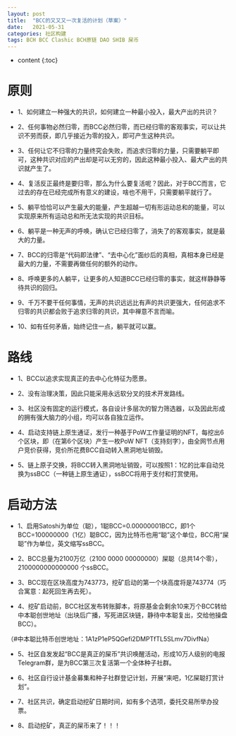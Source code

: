 ```yaml
---
layout: post
title:  "BCC的又又又一次复活的计划（草案）"
date:   2021-05-31
categories: 社区构建
tags: BCH BCC Clashic BCH原链 DAO SHIB 屎币
---
```


* content
{:toc}

# 原则

* 1、如何建立一种强大的共识，如何建立一种最小投入，最大产出的共识？

* 2、任何事物必然归零，而BCC必然归零，而已经归零的客观事实，可以让共识不劳而获，即几乎接近为零的投入，即可产生这种共识。

* 3、任何让它不归零的力量终究会失败，而追求归零的力量，只需要躺平即可，这种共识对应的产出却是可以无穷的，因此这种最小投入、最大产出的共识就产生了。

* 4、复活反正最终是要归零，那么为什么要复活呢？因此，对于BCC而言，它过去的存在已经完成所有意义的建设，啥也不用干，只需要躺平就行了。

* 5、躺平恰恰可以产生最大的能量，产生超越一切有形运动总和的能量，可以实现原来所有运动总和所无法实现的共识目标。

* 6、躺平是一种无声的呼唤，确认它已经归零了，消失了的客观事实，就是最大的力量。

* 7、BCC的归零是“代码即法律”、“去中心化”面纱后的真相，真相本身已经是最大的力量，不需要再做任何的额外的动作。

* 8、呼唤更多的人躺平，让更多的人知道BCC已经归零的事实，就这样静静等待共识的回归。

* 9、千万不要干任何事情，无声的共识远远比有声的共识更强大，任何追求不归零的共识都会败于追求归零的共识，其中禅意不言而喻。

* 10、如有任何矛盾，始终记住一点，躺平就可以赢。

# 路线

* 1、BCC以追求实现真正的去中心化特征为愿景。

* 2、没有治理决策，因此只能采用永远软分叉的技术开发路线。

* 3、社区没有固定的运行模式，各自设计多层次的智力筛选器，以及因此形成的拥有强大脑力的小组，均可以各自独立运作。

* 4、启动支持链上原生通证，发行一种基于PoW工作量证明的NFT，每挖出6个区块，即（在第6个区块）产生一枚PoW NFT（支持刻字），由全网节点用户竞价获得，竞价所花费BCC自动转入黑洞地址销毁。

* 5、链上原子交换，将BCC转入黑洞地址销毁，可以按照1：1亿的比率自动兑换为ssBCC（一种链上原生通证），ssBCC将用于支付和打赏使用。

# 启动方法

* 1、启用Satoshi为单位（聪），1聪BCC=0.00000001BCC，即1个BCC=100000000（1亿）聪BCC，因为比特币也用“聪”这个单位，BCC用“屎聪”作为单位，英文缩写ssBCC。

* 2、BCC总量为2100万亿（2100 0000 00000000）屎聪（总共14个零），2100000000000000 个ssBCC。

* 3、BCC现在区块高度为743773，挖矿启动的第一个块高度将是743774（巧合寓意：起死回生再去死）。

* 4、挖矿启动前，BCC社区发布转账脚本，将原基金会剩余10来万个BCC转给中本聪创世地址（出块后广播，写死进区块链，静待中本聪复出，交给他操盘BCC）。

（#中本聪比特币创世地址：1A1zP1eP5QGefi2DMPTfTL5SLmv7DivfNa）

* 5、社区自发发起“BCC是真正的屎币”共识唤醒活动，形成10万人级别的电报Telegram群，是为BCC第三次复活第一个全体种子社群。

* 6、社区自行设计基金募集和种子社群登记计划，开展“来吧，1亿屎聪打赏计划”。

* 7、社区共识，确定启动挖矿日期时间，如有多个选项，委托交易所举办投票。

* 8、启动挖矿，真正的屎币来了！！！